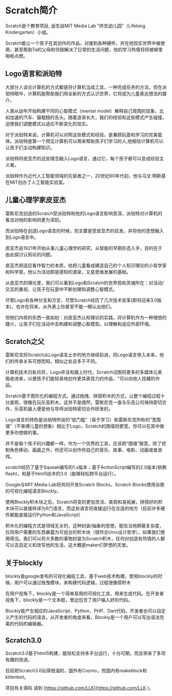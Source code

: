 # Scratch简介
Scratch是个教育项目, 诞生自MIT Media Lab "终生幼儿园"（Lifelong Kindergarten）小组。

Scratch能让一个孩子在其创作的作品，对接到各种硬件，并在他现实世界中被使用，甚至帮助Ta的父母和邻居解决了日常的生活问题，他的学习热情将将被噼里啪啦点燃。

## Logo语言和派珀特
大部分人谈论计算机的方式都是将计算机当成工具，一种完成任务的方法，但在派珀特眼中，计算机能帮助我们用全新的方式认识世界，它将成为儿童表达想法的媒介。

人类从幼年开始构建不同的心智模式（mental model）解释自己周围的现象，比如加速的汽车、猫粗糙的舌头。随着逐渐长大，我们的经验和这些模式产生碰撞，迫使我们调整模式以适应不断变化的现实。

对于派珀特来说，计算机可以对照这些模式和经验，是兼顾玩耍和学习的完美载体。派珀特是第一个预见计算机可以用来帮助孩子们学习的人,他相信计算机可以让孩子们主动构建知识。

派珀特将皮亚杰的这些理念融入Logo语言，通过它，每个孩子都可以变成经验主义者。

派珀特作为近代人工智能领域的先驱者之一，20世纪60年代初，他与马文·明斯基在MIT创办了人工智能实验室。

## 儿童心理学家皮亚杰
雷斯尼克创造的Scratch受派珀特和他的Logo语言影响至深，派珀特对计算机的看法对他的影响则更为深刻。

而派珀特在创造Logo语言的时候，则主要是受皮亚杰的启发，并将他的思想融入到Logo语言中。

皮亚杰自1921年开始从事儿童心理学的研究，从智能的早期形态入手，目的在于由此探讨认知论的问题。

皮亚杰把适应看作智力的本质，他把儿童看成建造自己的个人知识理论的小哲学家和科学家。他认为活动即是感知的源泉，又是思维发展的基础。

从皮亚杰的理论里，我们可以看到Logo和Scratch的世界观和灵魂所在：对活动/交互的重视、让孩子在玩耍中不断创建和调整心智模式。

尽管Logo有各种分支和方言，尽管Scratch经历了几次技术变革(即将迎来3.0版本)，也许在将来，从外表上你甚至不能一眼认出他们。

但他们内核的东西一直如初：对皮亚杰认知理论的实践，将计算机作为一种理想的媒介，让孩子们在活动中去构建和调整心智模型。以理解和适应外部环境。

## Scratch之父
雷斯尼克将Scratch从Logo语言止步的地方继续前进，将Logo语言带入未来，他们的传承关系可想而知，相似之处且多于不同。

计算机技术日新月异，Logo并没有跟上时代，Scratch试图将更多的多媒体元素吸收进来，以便孩子们能轻易地创作更具表现力的作品，"可以向他人炫耀的作品。

Scratch基于图形化的编程方式，通过拖拽、拼搭积木的方式，让整个编程过程十分直观，很像在玩乐高积木。这并不是偶然，雷斯尼克一直与乐高公司保持密切合作，乐高机器人便是他与导师派珀特密切合作研发的。

Logo语言的特色是派珀特所说的“低门槛”（易于学习）和雷斯尼克所称的“宽围墙”（不束缚儿童的想象）相比于Logo，Scratch的围墙则更宽，你可以在其中做更多你想做的事。

并不是每个孩子的兴趣都一样，作为一个优秀的工具，应该把“围墙”做宽，除了控制角色移动、画画之外，你还可以创作你自己的音乐、故事、电影、动画或者游戏。

scratch经历了基于Squeak编写的1.x版本；基于ActionScript编写的2.0版本(依赖flash)，和基于html5技术的3.0（能够轻松跨平台运行）。

Google与MIT Media Lab将共同开发Scratch Blocks，Scratch Blocks使用谷歌的可视化编程语言Blockly。

使用Blockly积木块之后，Scratch将变的更加灵活、美观和易拓展，拼搭好的积木块可以直接转译为6门语言，而这些语言将直接运行在合适的地方（目前许多硬件都能直接运行Python和JavaScript）

积木化的编程方式是领域无关的，这种封装/抽象的思想，能恰当地屏蔽复杂度，仅将用户需要的东西暴露为可组合的积木块（很符合Unix设计哲学），如果我们使用得当，我们可以将大多数的事物封装为Scratch积木，任何对创造有热情的人都可以去自定义和改写他的生活，这大概是maker们梦想的天堂。

## 关于blockly
blockly是google发布的可视化编程工具，基于web技术构建。使用blockly的时候，用户可以通过拖曳模块，来构建代码逻辑，过程很像搭积木

在用户视角下，blockly是一个简单易用的可视化工具，用来生成代码。在开发者视角下，blockly是一个文本框，里边包含了用户输入好的代码。

Blockly能产生相应的JavaScript、Python、PHP、Dart代码，开发者也可以自定义产生的代码的语言。从开发者的角度来看，Blockly是一个用户可以写出语法完美的代码的编辑器。

## Scratch3.0
Scratch3.0基于html5构建，能轻松支持多平台运行，十分可期，而且带来了多项有趣的改进。

目前把Scratch3.0玩得很溜的，国外有Cozmo，而国内有makeblock和kittenbot。

项目有关源码 请到 [https://github.com/LLK](https://github.com/LLK )。
